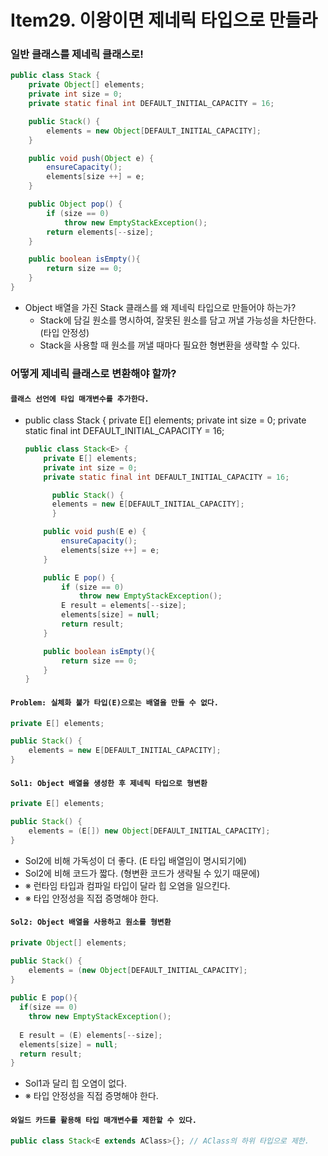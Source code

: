 # Item29. 이왕이면 제네릭 타입으로 만들라

### 일반 클래스를 제네릭 클래스로!

```java
public class Stack {
    private Object[] elements;
    private int size = 0;
    private static final int DEFAULT_INITIAL_CAPACITY = 16;

    public Stack() {
        elements = new Object[DEFAULT_INITIAL_CAPACITY];
    }

    public void push(Object e) {
        ensureCapacity();
        elements[size ++] = e;
    }

    public Object pop() {
        if (size == 0)
            throw new EmptyStackException();
        return elements[--size];
    }

    public boolean isEmpty(){
        return size == 0;
    }
}
```

- Object 배열을 가진 Stack 클래스를 왜 제네릭 타입으로 만들어야 하는가?
  - Stack에 담길 원소를 명시하여, 잘못된 원소를 담고 꺼낼 가능성을 차단한다. (타입 안정성)
  - Stack을 사용할 때 원소를 꺼낼 때마다 필요한 형변환을 생략할 수 있다.



### 어떻게 제네릭 클래스로 변환해야 할까?

####  `클래스 선언에 타입 매개변수를 추가한다.` 	

- public class Stack<E> {
      private E[] elements;
      private int size = 0;
      private static final int DEFAULT_INITIAL_CAPACITY = 16;

  ```java
  public class Stack<E> {
      private E[] elements;
      private int size = 0;
      private static final int DEFAULT_INITIAL_CAPACITY = 16;
  
    	public Stack() {
      	elements = new E[DEFAULT_INITIAL_CAPACITY];
  		}
  
      public void push(E e) {
          ensureCapacity();
          elements[size ++] = e;
      }
  
      public E pop() {
          if (size == 0)
              throw new EmptyStackException();
          E result = elements[--size];
          elements[size] = null;
          return result;
      }
  
      public boolean isEmpty(){
          return size == 0;
      }
  }
  ```



#### `Problem: 실체화 불가 타입(E)으로는 배열을 만들 수 없다. `

```java
private E[] elements;

public Stack() {
	elements = new E[DEFAULT_INITIAL_CAPACITY];
}
```



#### `Sol1: Object 배열을 생성한 후 제네릭 타입으로 형변환 `

```java
private E[] elements;

public Stack() {
	elements = (E[]) new Object[DEFAULT_INITIAL_CAPACITY];
}
```

- Sol2에 비해 가독성이 더 좋다. (E 타입 배열임이 명시되기에)
- Sol2에 비해 코드가 짧다. (형변환 코드가 생략될 수 있기 때문에)
- ※ 런타임 타입과 컴파일 타입이 달라 힙 오염을 일으킨다.
- ※ 타입 안정성을 직접 증명해야 한다.



#### `Sol2: Object 배열을 사용하고 원소를 형변환`

```java
private Object[] elements;

public Stack() {
	elements = (new Object[DEFAULT_INITIAL_CAPACITY];
}
              
public E pop(){
  if(size == 0)
    throw new EmptyStackException();
  
  E result = (E) elements[--size];
  elements[size] = null;
  return result;
}
```

- Sol1과 달리 힙 오염이 없다.
- ※ 타입 안정성을 직접 증명해야 한다.





#### `와일드 카드를 활용해 타입 매개변수를 제한할 수 있다.`

```java
public class Stack<E extends AClass>{}; // AClass의 하위 타입으로 제한.
```

